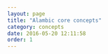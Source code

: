 ```yaml
---
layout: page
title: "Alambic core concepts"
category: concepts
date: 2016-05-20 12:11:58
order: 1
---
```

